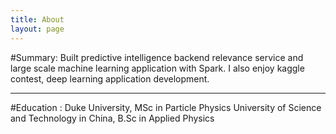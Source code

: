 ```yaml
---
title: About
layout: page
---
```


#Summary: 
Built predictive intelligence backend relevance service and large scale machine learning application with Spark. I also enjoy kaggle contest, deep learning application development.

-------------


#Education : 
Duke University, MSc in Particle Physics
University of Science and Technology in China, B.Sc in Applied Physics

